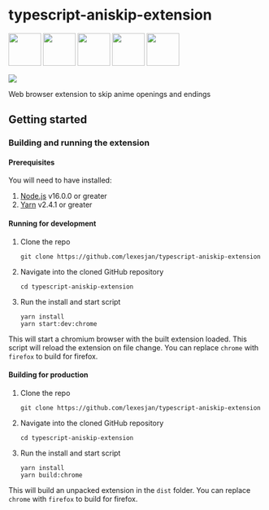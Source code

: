 # typescript-aniskip-extension

<a href="https://chrome.google.com/webstore/detail/aniskip/npfcdmjgaocepmpdnmliimijgfjbgcdd" target="_blank"><img src="https://imgur.com/3C4iKO0.png" width="64" height="64"></a>
<a href="https://addons.mozilla.org/en-US/firefox/addon/aniskip/" target="_blank"><img src="https://imgur.com/ihXsdDO.png" width="64" height="64"></a>
<a href="https://chrome.google.com/webstore/detail/aniskip/npfcdmjgaocepmpdnmliimijgfjbgcdd" target="_blank"><img src="https://imgur.com/nSJ9htU.png" width="64" height="64"></a>
<a href="https://chrome.google.com/webstore/detail/aniskip/npfcdmjgaocepmpdnmliimijgfjbgcdd" target="_blank"><img src="https://imgur.com/EuDp4vP.png" width="64" height="64"></a>
<a href="https://chrome.google.com/webstore/detail/aniskip/npfcdmjgaocepmpdnmliimijgfjbgcdd" target="_blank"><img src="https://imgur.com/z8yjLZ2.png" width="64" height="64"></a>

<img src="https://i.imgur.com/3KF109u.gif">

Web browser extension to skip anime openings and endings

## Getting started

### Building and running the extension

#### Prerequisites

You will need to have installed:

1. [Node.js](https://nodejs.org/en/) v16.0.0 or greater
1. [Yarn](https://classic.yarnpkg.com/en/) v2.4.1 or greater

#### Running for development

1. Clone the repo

   ```
   git clone https://github.com/lexesjan/typescript-aniskip-extension
   ```

1. Navigate into the cloned GitHub repository

   ```
   cd typescript-aniskip-extension
   ```

1. Run the install and start script

   ```
   yarn install
   yarn start:dev:chrome
   ```

This will start a chromium browser with the built extension loaded. This script will reload the extension on file change. You can replace `chrome` with `firefox` to build for firefox.

#### Building for production

1. Clone the repo

   ```
   git clone https://github.com/lexesjan/typescript-aniskip-extension
   ```

1. Navigate into the cloned GitHub repository

   ```
   cd typescript-aniskip-extension
   ```

1. Run the install and start script

   ```
   yarn install
   yarn build:chrome
   ```

This will build an unpacked extension in the `dist` folder. You can replace `chrome` with `firefox` to build for firefox.
